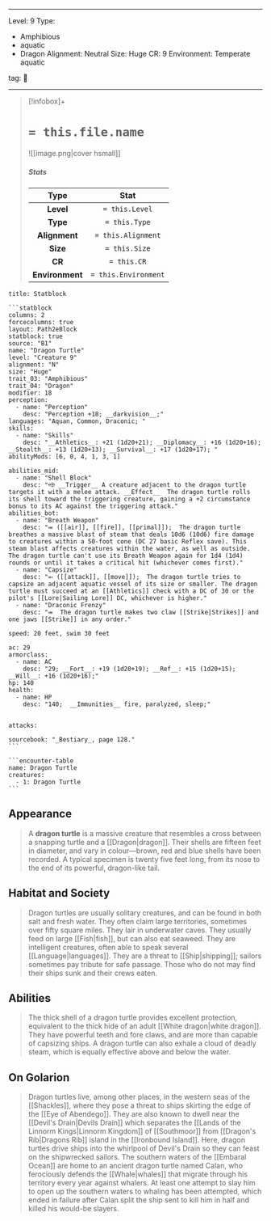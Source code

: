 
---


Level: 9
Type:
- Amphibious
- aquatic
- Dragon
Alignment: Neutral
Size: Huge
CR: 9
Environment: Temperate aquatic


tag: 👹

---

> [!infobox]+
> #  `= this.file.name`
> ![[image.png|cover hsmall]]
> ##### Stats
> Type | Stat |
> :---:|:---:|
> **Level** | `= this.Level` |
> **Type** | `= this.Type` |
> **Alignment** | `= this.Alignment` |
> **Size** | `= this.Size` |
> **CR** | `= this.CR` |
> **Environment** | `= this.Environment` |




````ad-info
title: Statblock

```statblock
columns: 2
forcecolumns: true
layout: Path2eBlock
statblock: true
source: "B1"
name: "Dragon Turtle"
level: "Creature 9"
alignment: "N"
size: "Huge"
trait_03: "Amphibious"
trait_04: "Dragon"
modifier: 18
perception:
  - name: "Perception"
    desc: "Perception +18; __darkvision__;"
languages: "Aquan, Common, Draconic; "
skills:
  - name: "Skills"
    desc: "__Athletics__: +21 (1d20+21); __Diplomacy__: +16 (1d20+16); __Stealth__: +13 (1d20+13); __Survival__: +17 (1d20+17); "
abilityMods: [6, 0, 4, 1, 3, 1]

abilities_mid:
  - name: "Shell Block"
    desc: "⬲ __Trigger__ A creature adjacent to the dragon turtle targets it with a melee attack. __Effect__  The dragon turtle rolls its shell toward the triggering creature, gaining a +2 circumstance bonus to its AC against the triggering attack."
abilities_bot:
  - name: "Breath Weapon"
    desc: "⬺ ([[air]], [[fire]], [[primal]]);  The dragon turtle breathes a massive blast of steam that deals 10d6 (10d6) fire damage to creatures within a 50-foot cone (DC 27 basic Reflex save). This steam blast affects creatures within the water, as well as outside. The dragon turtle can't use its Breath Weapon again for 1d4 (1d4) rounds or until it takes a critical hit (whichever comes first)."
  - name: "Capsize"
    desc: "⬻ ([[attack]], [[move]]);  The dragon turtle tries to capsize an adjacent aquatic vessel of its size or smaller. The dragon turtle must succeed at an [[Athletics]] check with a DC of 30 or the pilot's [[Lore|Sailing Lore]] DC, whichever is higher."
  - name: "Draconic Frenzy"
    desc: "⬺  The dragon turtle makes two claw [[Strike|Strikes]] and one jaws [[Strike]] in any order."

speed: 20 feet, swim 30 feet

ac: 29
armorclass:
  - name: AC
    desc: "29; __Fort__: +19 (1d20+19); __Ref__: +15 (1d20+15); __Will__: +16 (1d20+16);"
hp: 140
health:
  - name: HP
    desc: "140;  __Immunities__ fire, paralyzed, sleep;"


attacks:

sourcebook: "_Bestiary_, page 128."
```

```encounter-table
name: Dragon Turtle
creatures:
  - 1: Dragon Turtle
```

````



## Appearance

> A **dragon turtle** is a massive creature that resembles a cross between a snapping turtle and a [[Dragon|dragon]]. Their shells are fifteen feet in diameter, and vary in colour—brown, red and blue shells have been recorded. A typical specimen is twenty five feet long, from its nose to the end of its powerful, dragon-like tail.


## Habitat and Society

> Dragon turtles are usually solitary creatures, and can be found in both salt and fresh water. They often claim large territories, sometimes over fifty square miles. They lair in underwater caves. They usually feed on large [[Fish|fish]], but can also eat seaweed. They are intelligent creatures, often able to speak several [[Language|languages]].
> They are a threat to [[Ship|shipping]]; sailors sometimes pay tribute for safe passage. Those who do not may find their ships sunk and their crews eaten.


## Abilities

> The thick shell of a dragon turtle provides excellent protection, equivalent to the thick hide of an adult [[White dragon|white dragon]]. They have powerful teeth and fore claws, and are more than capable of capsizing ships.
> A dragon turtle can also exhale a cloud of deadly steam, which is equally effective above and below the water.


## On Golarion

> Dragon turtles live, among other places, in the western seas of the [[Shackles]], where they pose a threat to ships skirting the edge of the [[Eye of Abendego]]. They are also known to dwell near the [[Devil's Drain|Devils Drain]] which separates the [[Lands of the Linnorm Kings|Linnorm Kingdom]] of [[Southmoor]] from [[Dragon's Rib|Dragons Rib]] island in the [[Ironbound Island]]. Here, dragon turtles drive ships into the whirlpool of Devil's Drain so they can feast on the shipwrecked sailors.
> The southern waters of the [[Embaral Ocean]] are home to an ancient dragon turtle named Calan, who ferociously defends the [[Whale|whales]] that migrate through his territory every year against whalers. At least one attempt to slay him to open up the southern waters to whaling has been attempted, which ended in failure after Calan split the ship sent to kill him in half and killed his would-be slayers.










